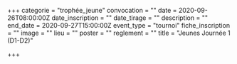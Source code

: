 +++
categorie = "trophée_jeune"
convocation = ""
date = 2020-09-26T08:00:00Z
date_inscription = ""
date_tirage = ""
description = ""
end_date = 2020-09-27T15:00:00Z
event_type = "tournoi"
fiche_inscription = ""
image = ""
lieu = ""
poster = ""
reglement = ""
title = "Jeunes Journée 1 (D1-D2)"

+++
